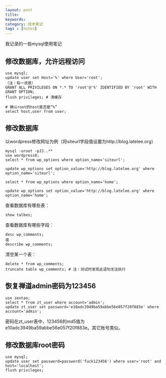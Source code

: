 ```yaml
---
layout: post
title: 
keywords: 
category: 技术笔记
tags : [notes]
---
```

我记录的一些mysql使用笔记
<!-- more -->

## 修改数据库，允许远程访问

```
use mysql;
update user set Host='%' where User='root';
（注：有一说是）
GRANT ALL PRIVILEGES ON *.* TO 'root'@'%' IDENTIFIED BY 'root' WITH GRANT OPTION;
flush privileges; # 清缓存

# 确认root的host是否是“%”
select host,user from user;
```

## 修改数据库
以wordpress修改网址为例（将siteurl字段值设置为http://blog.latelee.org）  
```
mysql -uroot -pJJ..**
use wordpress0;
select * from wp_options where option_name='siteurl';

update wp_options set option_value='http://blog.latelee.org' where option_name='siteurl';

select * from wp_options where option_name='home';

update wp_options set option_value='http://blog.latelee.org' where option_name='home';

```

查看数据库有哪些表：
```
show talbes;
```

查看数据库有哪些字段：
```
desc wp_comments;
或
describe wp_comments;
```

清空某一个表：
```
delete * from wp_comments;
truncate table wp_comments; # 注：测试时发现此语句无法执行
```

## 恢复禅道admin密码为123456

```
use zentao;
select * from zt_user where account='admin';
update zt_user set password='e10adc3949ba59abbe56e057f20f883e' where account='admin';
```
密码在zt_user表中，123456的md5值为e10adc3949ba59abbe56e057f20f883e。其它账号类似。  

## 修改数据库root密码
```
use mysql;
update user set password=password('fuck123456') where user='root' and host='localhost';
flush privileges;
```
